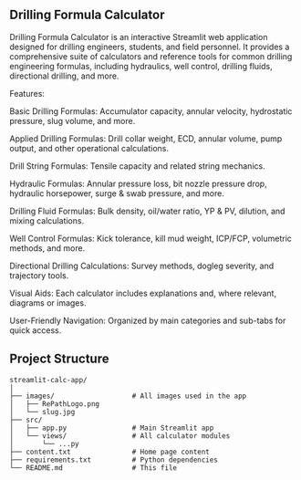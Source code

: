 ## Drilling Formula Calculator
Drilling Formula Calculator is an interactive Streamlit web application designed for drilling engineers, students, and field personnel. It provides a comprehensive suite of calculators and reference tools for common drilling engineering formulas, including hydraulics, well control, drilling fluids, directional drilling, and more.

Features: 

Basic Drilling Formulas: Accumulator capacity, annular velocity, hydrostatic pressure, slug volume, and more.

Applied Drilling Formulas: Drill collar weight, ECD, annular volume, pump output, and other operational calculations.

Drill String Formulas: Tensile capacity and related string mechanics.

Hydraulic Formulas: Annular pressure loss, bit nozzle pressure drop, hydraulic horsepower, surge & swab pressure, and more.

Drilling Fluid Formulas: Bulk density, oil/water ratio, YP & PV, dilution, and mixing calculations.

Well Control Formulas: Kick tolerance, kill mud weight, ICP/FCP, volumetric methods, and more.

Directional Drilling Calculations: Survey methods, dogleg severity, and trajectory tools.

Visual Aids: Each calculator includes explanations and, where relevant, diagrams or images.

User-Friendly Navigation: Organized by main categories and sub-tabs for quick access.

## Project Structure

```
streamlit-calc-app/
│
├── images/                   # All images used in the app
│   ├── RePathLogo.png
│   └── slug.jpg
├── src/
│   ├── app.py                # Main Streamlit app
│   └── views/                # All calculator modules
│       └── ...py
├── content.txt               # Home page content
├── requirements.txt          # Python dependencies
└── README.md                 # This file
```
